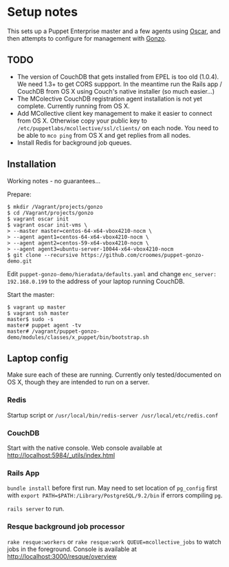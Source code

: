 # Setup notes

This sets up a Puppet Enterprise master and a few agents using [Oscar](https://github.com/adrienthebo/oscar),
and then attempts to configure for management with [Gonzo](https://github.com/croomes/gonzo).

## TODO

- The version of CouchDB that gets installed from EPEL is too old (1.0.4).  We need 1.3+ to get CORS suppport.
In the meantime run the Rails app / CouchDB from OS X using Couch's native installer (so much easier...)
- The MColective CouchDB registration agent installation is not yet complete.  Currently running from OS X.
- Add MCollective client key management to make it easier to connect from OS X.  Otherwise copy your public 
key to `/etc/puppetlabs/mcollective/ssl/clients/` on each node.  You need to be able to `mco ping` from OS X
and get replies from all nodes.
- Install Redis for background job queues.

## Installation

Working notes - no guarantees...

Prepare:
```
$ mkdir /Vagrant/projects/gonzo
$ cd /Vagrant/projects/gonzo
$ vagrant oscar init
$ vagrant oscar init-vms \
> --master master=centos-64-x64-vbox4210-nocm \
> --agent agent1=centos-64-x64-vbox4210-nocm \
> --agent agent2=centos-59-x64-vbox4210-nocm \
> --agent agent3=ubuntu-server-10044-x64-vbox4210-nocm
$ git clone --recursive https://github.com/croomes/puppet-gonzo-demo.git
```

Edit `puppet-gonzo-demo/hieradata/defaults.yaml` and change `enc_server: 192.168.0.199` to the address of your laptop running CouchDB.

Start the master:
```
$ vagrant up master
$ vagrant ssh master
master$ sudo -s
master# puppet agent -tv
master# /vagrant/puppet-gonzo-demo/modules/classes/x_puppet/bin/bootstrap.sh
```

## Laptop config

Make sure each of these are running.  Currently only tested/documented on OS X, though they are intended to run on a server.

### Redis

Startup script or  `/usr/local/bin/redis-server /usr/local/etc/redis.conf`

### CouchDB

Start with the native console.  Web console available at [http://localhost:5984/_utils/index.html](http://localhost:5984/_utils/index.html)

### Rails App

`bundle install` before first run.  May need to set location of `pg_config` first with `export PATH=$PATH:/Library/PostgreSQL/9.2/bin` if errors compiling `pg`.

`rails server` to run.

### Resque background job processor

`rake resque:workers` or `rake resque:work QUEUE=mcollective_jobs` to watch jobs in the foreground.  Console is available at [http://localhost:3000/resque/overview](http://localhost:3000/resque/overview)
